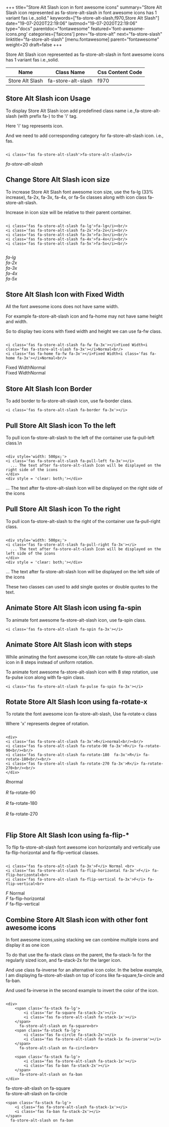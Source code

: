 +++
title="Store Alt Slash icon in font awesome icons"
summary="Store Alt Slash icon represented as fa-store-alt-slash in font awesome icons has 1 variant fas i.e.,solid."
keywords=["fa-store-alt-slash,f970,Store Alt Slash"]
date="19-07-2020T22:19:06"
lastmod="19-07-2020T22:19:06"
type="docs"
parentdoc="fontawesome"
featured='font-awesome-icons.png'
categories=['faicons']
prev="fa-store-alt"
next="fa-store-slash"
linktitle="fa-store-alt-slash"
[menu.fontawesome]
parent="fontawesome"
weight=20
draft=false
+++


Store Alt Slash icon represented as fa-store-alt-slash in font awesome icons has 1 variant fas i.e.,solid.

<div class='table-responsive'><table class='table'><thead><tr><th>Name</th><th>Class Name</th><th>Css Content Code</th></tr></thead><tbody><tr><td>Store Alt Slash</td><td>fa-store-alt-slash</td><td>f970</td></tr></tbody></table></div>



## Store Alt Slash icon Usage

To display Store Alt Slash icon add predefined class name i.e.,fa-store-alt-slash (with prefix fa-) to the 'i' tag.

Here 'i' tag represents icon.

And we need to add corresponding category for fa-store-alt-slash icon. i.e., fas.


```

<i class='fas fa-store-alt-slash'>fa-store-alt-slash</i>
```

<i class='fas fa-store-alt-slash'>fa-store-alt-slash</i>




## Change Store Alt Slash icon size
To increase Store Alt Slash font awesome icon size, use the fa-lg (33% increase), fa-2x, fa-3x, fa-4x, or fa-5x classes along with icon class fa-store-alt-slash.

Increase in icon size will be relative to their parent container. 

```

<i class='fas fa-store-alt-slash fa-lg'>fa-lg</i><br/>
<i class='fas fa-store-alt-slash fa-2x'>fa-2x</i><br/>
<i class='fas fa-store-alt-slash fa-3x'>fa-3x</i><br/>
<i class='fas fa-store-alt-slash fa-4x'>fa-4x</i><br/>
<i class='fas fa-store-alt-slash fa-5x'>fa-5x</i><br/>
            
```

<i class='fas fa-store-alt-slash fa-lg'>fa-lg</i><br/>
<i class='fas fa-store-alt-slash fa-2x'>fa-2x</i><br/>
<i class='fas fa-store-alt-slash fa-3x'>fa-3x</i><br/>
<i class='fas fa-store-alt-slash fa-4x'>fa-4x</i><br/>
<i class='fas fa-store-alt-slash fa-5x'>fa-5x</i><br/>
            



## Store Alt Slash Icon with Fixed Width 

All the font awesome icons does not have same width.

For example fa-store-alt-slash icon and fa-home may not have same height and width.

So to display two icons with fixed width and height we can use fa-fw class.


```

<i class='fas fa-store-alt-slash fa-fw fa-3x'></i>Fixed Width<i class='fas fa-store-alt-slash fa-3x'></i>Normal<br/>
<i class='fas fa-home fa-fw fa-3x'></i>Fixed Width<i class='fas fa-home fa-3x'></i>Normal<br/>
```

<i class='fas fa-store-alt-slash fa-fw fa-3x'></i>Fixed Width<i class='fas fa-store-alt-slash fa-3x'></i>Normal<br/>
<i class='fas fa-home fa-fw fa-3x'></i>Fixed Width<i class='fas fa-home fa-3x'></i>Normal<br/>



## Store Alt Slash Icon Border 

To add border to fa-store-alt-slash icon, use fa-border class.


```
<i class='fas fa-store-alt-slash fa-border fa-3x'></i>

```
<i class='fas fa-store-alt-slash fa-border fa-3x'></i>





## Pull Store Alt Slash icon To the left

To pull icon fa-store-alt-slash to the left of the container use fa-pull-left class.\n

```

<div style='width: 500px;'>
<i class='fas fa-store-alt-slash fa-pull-left fa-3x'></i>
  ... The text after fa-store-alt-slash Icon will be displayed on the right side of the icons
</div>
<div style = 'clear: both;'></div>
```

<div style='width: 500px;'>
<i class='fas fa-store-alt-slash fa-pull-left fa-3x'></i>
  ... The text after fa-store-alt-slash Icon will be displayed on the right side of the icons
</div>
<div style = 'clear: both;'></div>




## Pull Store Alt Slash icon To the right
To pull icon fa-store-alt-slash to the right of the container use fa-pull-right class.

```

<div style='width: 500px;'>
<i class='fas fa-store-alt-slash fa-pull-right fa-3x'></i>
  ... The text after fa-store-alt-slash Icon will be displayed on the left side of the icons
</div>
<div style = 'clear: both;'></div>
```

<div style='width: 500px;'>
<i class='fas fa-store-alt-slash fa-pull-right fa-3x'></i>
  ... The text after fa-store-alt-slash Icon will be displayed on the left side of the icons
</div>
<div style = 'clear: both;'></div>

These two classes can used to add single quotes or double quotes to the text.


## Animate Store Alt Slash icon using fa-spin
To animate font awesome fa-store-alt-slash icon, use fa-spin class.

```
<i class='fas fa-store-alt-slash fa-spin fa-3x'></i>
```
<i class='fas fa-store-alt-slash fa-spin fa-3x'></i>




## Animate Store Alt Slash icon with steps
While animating the font awesome icon,We can rotate fa-store-alt-slash icon in 8 steps instead of uniform rotation.

To animate font awesome fa-store-alt-slash icon with 8 step rotation, use fa-pulse icon along with fa-spin class.


```
<i class='fas fa-store-alt-slash fa-pulse fa-spin fa-3x'></i>

```
<i class='fas fa-store-alt-slash fa-pulse fa-spin fa-3x'></i>





## Rotate Store Alt Slash Icon using fa-rotate-x
To rotate the font awesome icon fa-store-alt-slash, Use fa-rotate-x class

Where 'x' represents degree of rotation.


```

<div>
<i class='fas fa-store-alt-slash fa-3x'>R</i>normal<br/><br/>
<i class='fas fa-store-alt-slash fa-rotate-90 fa-3x'>R</i> fa-rotate-90<br/><br/> 
<i class='fas fa-store-alt-slash fa-rotate-180  fa-3x'>R</i> fa-rotate-180<br/><br/> 
<i class='fas fa-store-alt-slash fa-rotate-270 fa-3x'>R</i> fa-rotate-270<br/><br/>
</div>
```

<div>
<i class='fas fa-store-alt-slash fa-3x'>R</i>normal<br/><br/>
<i class='fas fa-store-alt-slash fa-rotate-90 fa-3x'>R</i> fa-rotate-90<br/><br/> 
<i class='fas fa-store-alt-slash fa-rotate-180  fa-3x'>R</i> fa-rotate-180<br/><br/> 
<i class='fas fa-store-alt-slash fa-rotate-270 fa-3x'>R</i> fa-rotate-270<br/><br/>
</div>




## Flip Store Alt Slash Icon using fa-flip-*
To flip fa-store-alt-slash font awesome icon horizontally and vertically use fa-flip-horizontal and fa-flip-vertical classes. 

```

<i class='fas fa-store-alt-slash fa-3x'>F</i> Normal <br>
<i class='fas fa-store-alt-slash fa-flip-horizontal fa-3x'>F</i> fa-flip-horizontal<br>
<i class='fas fa-store-alt-slash fa-flip-vertical fa-3x'>F</i> fa-flip-vertical<br>
```

<i class='fas fa-store-alt-slash fa-3x'>F</i> Normal <br>
<i class='fas fa-store-alt-slash fa-flip-horizontal fa-3x'>F</i> fa-flip-horizontal<br>
<i class='fas fa-store-alt-slash fa-flip-vertical fa-3x'>F</i> fa-flip-vertical<br>




## Combine Store Alt Slash icon with other font awesome icons
In font awesome icons,using stacking we can combine multiple icons and display it as one icon 

To do that use the fa-stack class on the parent, the fa-stack-1x for the regularly sized icon, and fa-stack-2x for the larger icon.

And use class fa-inverse for an alternative icon color. 
In the below example, I am displaying fa-store-alt-slash on top of icons like fa-square,fa-circle and fa-ban.

And used fa-inverse in the second example to invert the color of the icon.

```

<div>
    <span class='fa-stack fa-lg'>
        <i class='far fa-square fa-stack-2x'></i>
        <i class='fas fa-store-alt-slash fa-stack-1x'></i>
    </span>
      fa-store-alt-slash on fa-square<br>
    <span class='fa-stack fa-lg'>
        <i class='fas fa-circle fa-stack-2x'></i>
        <i class='fas fa-store-alt-slash fa-stack-1x fa-inverse'></i>
    </span>
      fa-store-alt-slash on fa-circle<br>

    <span class='fa-stack fa-lg'>
        <i class='fas fa-store-alt-slash fa-stack-1x'></i>
        <i class='fas fa-ban fa-stack-2x'></i>
    </span>
      fa-store-alt-slash on fa-ban
</div>
```

<div>
    <span class='fa-stack fa-lg'>
        <i class='far fa-square fa-stack-2x'></i>
        <i class='fas fa-store-alt-slash fa-stack-1x'></i>
    </span>
      fa-store-alt-slash on fa-square<br>
    <span class='fa-stack fa-lg'>
        <i class='fas fa-circle fa-stack-2x'></i>
        <i class='fas fa-store-alt-slash fa-stack-1x fa-inverse'></i>
    </span>
      fa-store-alt-slash on fa-circle<br>

    <span class='fa-stack fa-lg'>
        <i class='fas fa-store-alt-slash fa-stack-1x'></i>
        <i class='fas fa-ban fa-stack-2x'></i>
    </span>
      fa-store-alt-slash on fa-ban
</div>






